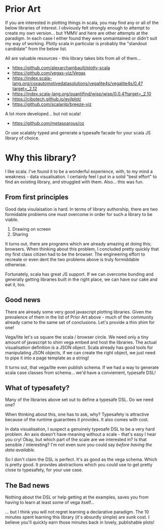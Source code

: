 # Prior Art
If you are interested in plotting things in scala, you may find any or all of the below libraries of interest. I obviously felt strongly enough to attempt to create my own version... but YMMV and here are other attempts at the paradigm. In each case I either found they were unmaintained or didn't suit my way of working. Plotly scala in particular is probably the "standout candidate" from the below list.

All are valuable resources - this library takes bits from all of them...

- https://github.com/alexarchambault/plotly-scala
- https://github.com/vegas-viz/Vegas
- https://index.scala-lang.org/coxautomotivedatasolutions/vegalite4s/vegalite4s/0.4?target=_2.12
- https://index.scala-lang.org/quantifind/wisp/wisp/0.0.4?target=_2.10
- https://cibotech.github.io/evilplot/
- https://github.com/scalanlp/breeze-viz

A lot more developed... but not scala!
- https://github.com/metasoarous/oz

Or use scalably typed and generate a typesafe facade for your scala JS library of choice.

# Why this library?
I like scala. I've found it to be a wonderful experience, with, to my mind a weakness - data visualisation. I certainly feel I put in a solid "best effort" to find an existing library, and struggled with them. Also... this was fun.

## From first principles
Good data visulaisation is hard. In terms of library authorship, there are two formidable problems one must overcome in order for such a library to be viable. 

1. Drawing on screen
2. Sharing

It turns out, there are programs which are already amazing at doing this; browsers. When thinking about this problem, I concluded pretty quickly that my first class citizen had to be the browser. The engineering effort to recreate or even dent the two problems above is truly formiddable otherwise. 

Fortunately, scala has great JS support. If we can overcome bunding and generally getting libraries built in the right place, we can have our cake and eat it, too. 

## Good news
There are already some very good javascript plotting libraries. Given the prevalence of them in the list of Prior Art above - much of the community already came to the same set of conclusions. Let's provide a thin shim for one! 

Vega/lite let's us square the scala / browser circle. We need only a tiny amount of javascript to shim vega embed and host the libraries. The actual visualisation definition is a JSON object. Scala already has good tools for manipulating JSON objects, if we can create the right object, we just need to pipe it into a page template as a string!

It turns out, that vega/lite even publish schema. If we had a way to generate scala case classes from schema... we'd have a convienient, typesafe DSL!

## What of typesafety? 
Many of the libraries above set out to define a typesafe DSL. Do we need one? 

When thinking about this, one has to ask, why? Typesafety is attractive because of the runtime guarantees it provides. It also comes with cost.

In data visualisation, I suspect a genuinely typesafe DSL to be a very hard problem. An axis doesn't have meaning without a scale - that's easy I hear you cry! Okay, but which part of the scale are we interested in? Is that sensible / interesting? I'm not even sure you could say *before having the data available*.

So I don't claim the DSL is perfect. It's as good as the vega schema. Which is pretty good. It provides abstractions which you could use to get pretty close to typesafety, for your use case.

## The Bad news
Nothing about the DSL or help getting at the examples, saves you from having to learn at least some of vega itself... 

... but I think you will not regret learning a declarative paradigm. The 10 minutes spent learning this library (it's absurdly simple) are sunk cost. I believe you'll quickly earn those minutes back in lovely, publishable plots!
